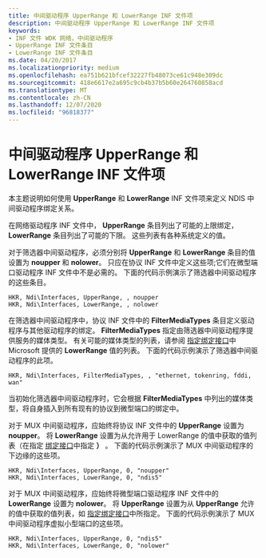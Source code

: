 ```yaml
---
title: 中间驱动程序 UpperRange 和 LowerRange INF 文件项
description: 中间驱动程序 UpperRange 和 LowerRange INF 文件项
keywords:
- INF 文件 WDK 网络，中间驱动程序
- UpperRange INF 文件条目
- LowerRange INF 文件条目
ms.date: 04/20/2017
ms.localizationpriority: medium
ms.openlocfilehash: ea751b621bfcef32227fb48073ce61c948e309dc
ms.sourcegitcommit: 418e6617e2a695c9cb4b37b5b60e264760858acd
ms.translationtype: MT
ms.contentlocale: zh-CN
ms.lasthandoff: 12/07/2020
ms.locfileid: "96818377"
---
```

# <a name="intermediate-driver-upperrange-and-lowerrange-inf-file-entries"></a>中间驱动程序 UpperRange 和 LowerRange INF 文件项





本主题说明如何使用 **UpperRange** 和 **LowerRange** INF 文件项来定义 NDIS 中间驱动程序绑定关系。

在网络驱动程序 INF 文件中， **UpperRange** 条目列出了可能的上限绑定， **LowerRange** 条目列出了可能的下限。 这些列表有各种系统定义的值。

对于筛选器中间驱动程序，必须分别将 **UpperRange** 和 **LowerRange** 条目的值设置为 **noupper** 和 **nolower**。 只应在协议 INF 文件中定义这些项;它们在微型端口驱动程序 INF 文件中不是必需的。 下面的代码示例演示了筛选器中间驱动程序的这些条目。

```INF
HKR, Ndi\Interfaces, UpperRange, , noupper
HKR, Ndi\Interfaces, LowerRange, , nolower
```

在筛选器中间驱动程序中，协议 INF 文件中的 **FilterMediaTypes** 条目定义驱动程序与其他驱动程序的绑定。 **FilterMediaTypes** 指定由筛选器中间驱动程序提供服务的媒体类型。 有关可能的媒体类型的列表，请参阅 [指定绑定接口](specifying-binding-interfaces.md)中 Microsoft 提供的 **LowerRange** 值的列表。 下面的代码示例演示了筛选器中间驱动程序的此项。

```INF
HKR, Ndi\Interfaces, FilterMediaTypes, , "ethernet, tokenring, fddi, wan"
```

当初始化筛选器中间驱动程序时，它会根据 **FilterMediaTypes** 中列出的媒体类型，将自身插入到所有现有的协议到微型端口的绑定中。

对于 MUX 中间驱动程序，应始终将协议 INF 文件中的 **UpperRange** 设置为 **noupper**。 将 **LowerRange** 设置为从允许用于 LowerRange 的值中获取的值列表（在指定 [绑定接口](specifying-binding-interfaces.md)中指定 **）** 。 下面的代码示例演示了 MUX 中间驱动程序的下边缘的这些项。

```INF
HKR, Ndi\Interfaces, UpperRange, 0, "noupper"
HKR, Ndi\Interfaces, LowerRange, 0, "ndis5"
```

对于 MUX 中间驱动程序，应始终将微型端口驱动程序 INF 文件中的 **LowerRange** 设置为 **nolower**。 将 **UpperRange** 设置为从 **UpperRange** 允许的值中获取的值列表，如 [指定绑定接口](specifying-binding-interfaces.md)中所指定。 下面的代码示例演示了 MUX 中间驱动程序虚拟小型端口的这些项。

```INF
HKR, Ndi\Interfaces, UpperRange, 0, "ndis5"
HKR, Ndi\Interfaces, LowerRange, 0, "nolower"
```

 

 





